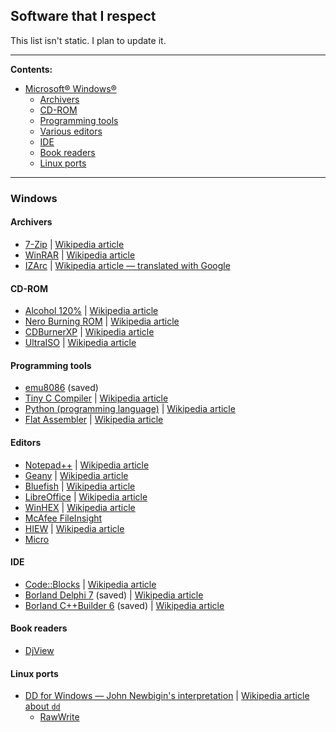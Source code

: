 ## Software that I respect
This list isn't static. I plan to update it.
<hr>

**Contents:**
* [Microsoft&reg; Windows&reg;](#windows)
  * [Archivers](#archivers)
  * [CD-ROM](#cd-rom)
  * [Programming tools](#programming-tools)
  * [Various editors](#editors)
  * [IDE](#ide)
  * [Book readers](#book-readers)
  * [Linux ports](#linux-ports)
<hr>

### Windows
#### Archivers
* [7-Zip](https://www.7-zip.org) | [Wikipedia article](https://en.wikipedia.org/wiki/7-Zip)
* [WinRAR](https://www.rarlab.com) | [Wikipedia article](https://en.wikipedia.org/wiki/WinRAR)
* [IZArc](https://www.izarc.org) | [Wikipedia article — translated with Google](https://translate.google.com/translate?sl=ru&tl=en&u=https://ru.wikipedia.org/wiki/IZArc)

#### CD-ROM
* [Alcohol 120%](http://www.alcohol-soft.com) | [Wikipedia article](https://en.wikipedia.org/wiki/Alcohol_120%25)
* [Nero Burning ROM](https://www.nero.com) | [Wikipedia article](https://en.wikipedia.org/wiki/Nero_Burning_ROM)
* [CDBurnerXP](https://cdburnerxp.se) | [Wikipedia article](https://en.wikipedia.org/wiki/CDBurnerXP)
* [UltraISO](http://www.ezbsystems.com/ultraiso/) | [Wikipedia article](https://en.wikipedia.org/wiki/UltraISO)

#### Programming tools
* [emu8086](https://archive.org/download/tucows_325007_Emu8086_-_Microprocessor_Emulator) (saved)
* [Tiny C Compiler](https://bellard.org/tcc/) | [Wikipedia article](https://en.wikipedia.org/wiki/Tiny_C_Compiler)
* [Python (programming language)](https://www.python.org) | [Wikipedia article](https://en.wikipedia.org/wiki/Python_(programming_language))
* [Flat Assembler](https://flatassembler.net) | [Wikipedia article](https://en.wikipedia.org/wiki/FASM)

#### Editors
* [Notepad++](https://notepad-plus-plus.org) | [Wikipedia article](https://en.wikipedia.org/wiki/Notepad%2B%2B)
* [Geany](https://geany.org) | [Wikipedia article](https://en.wikipedia.org/wiki/Geany)
* [Bluefish](bluefish.openoffice.nl) | [Wikipedia article](https://en.wikipedia.org/wiki/Bluefish_(software))
* [LibreOffice](https://www.libreoffice.org) | [Wikipedia article](https://en.wikipedia.org/wiki/LibreOffice)
* [WinHEX](http://www.winhex.com/winhex/) | [Wikipedia article](https://en.wikipedia.org/wiki/WinHex)
* [McAfee FileInsight](https://www.mcafee.com/enterprise/en-us/downloads/free-tools/fileInsight.html)
* [HIEW](http://hiew.ru) | [Wikipedia article](https://en.wikipedia.org/wiki/Hiew)
* [Micro](https://micro-editor.github.io)

#### IDE
* [Code::Blocks](https://www.codeblocks.org/) | [Wikipedia article](https://en.wikipedia.org/wiki/Code::Blocks)
* [Borland Delphi 7](https://archive.org/download/delphi_7_ent_en) (saved) | [Wikipedia article](https://en.wikipedia.org/wiki/Delphi_(software))
* [Borland C++Builder 6](https://winworldpc.com/product/borland-c-builder/6x) (saved) | [Wikipedia article](https://en.wikipedia.org/wiki/C%2B%2BBuilder)

#### Book readers
* [DjView](http://djvu.org/resources/)

#### Linux ports
* [DD for Windows — John Newbigin's interpretation](http://www.chrysocome.net/dd) | [Wikipedia article about `dd`](https://en.wikipedia.org/wiki/Dd_(Unix))
  * [RawWrite](http://www.chrysocome.net/rawwrite)
